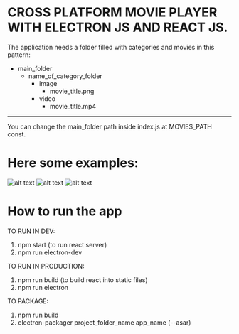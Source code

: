 # CROSS PLATFORM MOVIE PLAYER WITH ELECTRON JS AND REACT JS.

The application needs a folder filled with categories and movies in this pattern:

- main_folder
	- name_of_category_folder
		- image
			- movie_title.png 
		- video
			- movie_title.mp4
---
You can change the main_folder path inside index.js at MOVIES_PATH const.

# Here some examples:
![alt text](https://raw.githubusercontent.com/leartgjoni/electron-js-video-player/master/examples/screen1.png)
![alt text](https://raw.githubusercontent.com/leartgjoni/electron-js-video-player/master/examples/screen2.png)
![alt text](https://raw.githubusercontent.com/leartgjoni/electron-js-video-player/master/examples/screen3.png)

# How to run the app
TO RUN IN DEV:
1. npm start (to run react server)
2. npm run electron-dev

TO RUN IN PRODUCTION:
1. npm run build (to build react into static files)
2. npm run electron

TO PACKAGE:
1. npm run build
2. electron-packager project_folder_name app_name (--asar)

